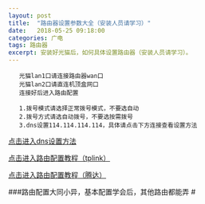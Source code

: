 ```yaml
---
layout: post
title:  "路由器设置参数大全（安装人员请学习）"
date:   2018-05-25 09:18:00
categories: 广电
tags: 路由器
excerpt: 安装好光猫后，如何具体设置路由器（安装人员请学习）。
---
```

 ```flow
	光猫lan1口请连接路由器wan口
	光猫lan2口请直连机顶盒网口
	连接好后进入路由配置 
 ```
 ```flow
	1.拨号模式请选择正常拨号模式，不要选自动
	2.拨号方式请选自动拨号，不要选按需拨号
	3.dns设置114.114.114.114，具体请点击下方连接查看设置方法
 ```
[点击进入dns设置方法](https://youyefu.github.io/2018/05/22/%E4%B8%BB%E6%B5%81%E8%B7%AF%E7%94%B1%E5%99%A8%E7%9A%84dns%E8%AE%BE%E7%BD%AE.html )

 [点击进入路由配置教程（tplink）](http://service.tp-link.com.cn/detail_article_298.html)

[点击进入路由配置教程（腾达）](http://www.tenda.com.cn/faq/5793.html)

###路由配置大同小异，基本配置学会后，其他路由都能弄 #